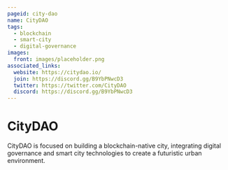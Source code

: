 ```yaml
---
pageid: city-dao
name: CityDAO
tags:
  - blockchain
  - smart-city
  - digital-governance
images:
  front: images/placeholder.png
associated_links:
  website: https://citydao.io/
  join: https://discord.gg/B9YbPNwcD3
  twitter: https://twitter.com/CityDAO
  discord: https://discord.gg/B9YbPNwcD3
---
```


# CityDAO

CityDAO is focused on building a blockchain-native city, integrating digital governance and smart city technologies to create a futuristic urban environment.